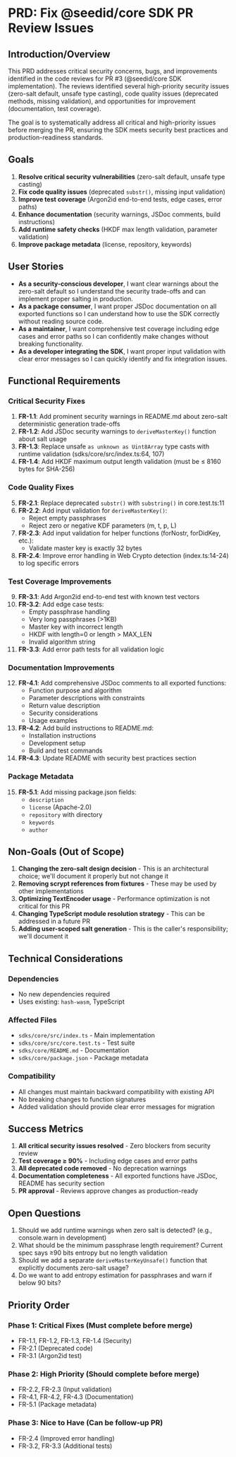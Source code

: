 # PRD: Fix @seedid/core SDK PR Review Issues

## Introduction/Overview

This PRD addresses critical security concerns, bugs, and improvements identified in the code reviews for PR #3 (@seedid/core SDK implementation). The reviews identified several high-priority security issues (zero-salt default, unsafe type casting), code quality issues (deprecated methods, missing validation), and opportunities for improvement (documentation, test coverage).

The goal is to systematically address all critical and high-priority issues before merging the PR, ensuring the SDK meets security best practices and production-readiness standards.

## Goals

1. **Resolve critical security vulnerabilities** (zero-salt default, unsafe type casting)
2. **Fix code quality issues** (deprecated `substr()`, missing input validation)
3. **Improve test coverage** (Argon2id end-to-end tests, edge cases, error paths)
4. **Enhance documentation** (security warnings, JSDoc comments, build instructions)
5. **Add runtime safety checks** (HKDF max length validation, parameter validation)
6. **Improve package metadata** (license, repository, keywords)

## User Stories

- **As a security-conscious developer**, I want clear warnings about the zero-salt default so I understand the security trade-offs and can implement proper salting in production.
- **As a package consumer**, I want proper JSDoc documentation on all exported functions so I can understand how to use the SDK correctly without reading source code.
- **As a maintainer**, I want comprehensive test coverage including edge cases and error paths so I can confidently make changes without breaking functionality.
- **As a developer integrating the SDK**, I want proper input validation with clear error messages so I can quickly identify and fix integration issues.

## Functional Requirements

### Critical Security Fixes

1. **FR-1.1**: Add prominent security warnings in README.md about zero-salt deterministic generation trade-offs
2. **FR-1.2**: Add JSDoc security warnings to `deriveMasterKey()` function about salt usage
3. **FR-1.3**: Replace unsafe `as unknown as Uint8Array` type casts with runtime validation (sdks/core/src/index.ts:64, 107)
4. **FR-1.4**: Add HKDF maximum output length validation (must be ≤ 8160 bytes for SHA-256)

### Code Quality Fixes

5. **FR-2.1**: Replace deprecated `substr()` with `substring()` in core.test.ts:11
6. **FR-2.2**: Add input validation for `deriveMasterKey()`:
   - Reject empty passphrases
   - Reject zero or negative KDF parameters (m, t, p, L)
7. **FR-2.3**: Add input validation for helper functions (forNostr, forDidKey, etc.):
   - Validate master key is exactly 32 bytes
8. **FR-2.4**: Improve error handling in Web Crypto detection (index.ts:14-24) to log specific errors

### Test Coverage Improvements

9. **FR-3.1**: Add Argon2id end-to-end test with known test vectors
10. **FR-3.2**: Add edge case tests:
    - Empty passphrase handling
    - Very long passphrases (>1KB)
    - Master key with incorrect length
    - HKDF with length=0 or length > MAX_LEN
    - Invalid algorithm string
11. **FR-3.3**: Add error path tests for all validation logic

### Documentation Improvements

12. **FR-4.1**: Add comprehensive JSDoc comments to all exported functions:
    - Function purpose and algorithm
    - Parameter descriptions with constraints
    - Return value description
    - Security considerations
    - Usage examples
13. **FR-4.2**: Add build instructions to README.md:
    - Installation instructions
    - Development setup
    - Build and test commands
14. **FR-4.3**: Update README with security best practices section

### Package Metadata

15. **FR-5.1**: Add missing package.json fields:
    - `description`
    - `license` (Apache-2.0)
    - `repository` with directory
    - `keywords`
    - `author`

## Non-Goals (Out of Scope)

1. **Changing the zero-salt design decision** - This is an architectural choice; we'll document it properly but not change it
2. **Removing scrypt references from fixtures** - These may be used by other implementations
3. **Optimizing TextEncoder usage** - Performance optimization is not critical for this PR
4. **Changing TypeScript module resolution strategy** - This can be addressed in a future PR
5. **Adding user-scoped salt generation** - This is the caller's responsibility; we'll document it

## Technical Considerations

### Dependencies
- No new dependencies required
- Uses existing: `hash-wasm`, TypeScript

### Affected Files
- `sdks/core/src/index.ts` - Main implementation
- `sdks/core/src/core.test.ts` - Test suite
- `sdks/core/README.md` - Documentation
- `sdks/core/package.json` - Package metadata

### Compatibility
- All changes must maintain backward compatibility with existing API
- No breaking changes to function signatures
- Added validation should provide clear error messages for migration

## Success Metrics

1. **All critical security issues resolved** - Zero blockers from security review
2. **Test coverage ≥ 90%** - Including edge cases and error paths
3. **All deprecated code removed** - No deprecation warnings
4. **Documentation completeness** - All exported functions have JSDoc, README has security section
5. **PR approval** - Reviews approve changes as production-ready

## Open Questions

1. Should we add runtime warnings when zero salt is detected? (e.g., console.warn in development)
2. What should be the minimum passphrase length requirement? Current spec says ≥90 bits entropy but no length validation
3. Should we add a separate `deriveMasterKeyUnsafe()` function that explicitly documents zero-salt usage?
4. Do we want to add entropy estimation for passphrases and warn if below 90 bits?

## Priority Order

### Phase 1: Critical Fixes (Must complete before merge)
- FR-1.1, FR-1.2, FR-1.3, FR-1.4 (Security)
- FR-2.1 (Deprecated code)
- FR-3.1 (Argon2id test)

### Phase 2: High Priority (Should complete before merge)
- FR-2.2, FR-2.3 (Input validation)
- FR-4.1, FR-4.2, FR-4.3 (Documentation)
- FR-5.1 (Package metadata)

### Phase 3: Nice to Have (Can be follow-up PR)
- FR-2.4 (Improved error handling)
- FR-3.2, FR-3.3 (Additional tests)
